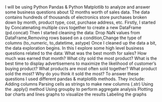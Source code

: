 I will be using Python Pandas & Python Matplotlib to analyze and answer some business questions about 12 months worth of sales data. The data contains hundreds of thousands of electronics store purchases broken down by month, product type, cost, purchase address, etc. Firstly, I started by Concatenating multiple csvs together to create a new DataFrame (pd.concat) Then I started cleaning the data: Drop NaN values from DataFrame,Removing rows based on a condition,Change the type of columns (to_numeric, to_datetime, astype) Once I cleaned up the data a bit, the data exploration begins. In this I explore some high level business questions related to the data: What was the best month for sales? How much was earned that month? What city sold the most product? What is the best time to display advertisemens to maximize the likelihood of customer’s buying product? What products are most often sold together? What product sold the most? Why do you think it sold the most? To answer these questions I used different pandas & matplotlib methods. They include: Adding columns Parsing cells as strings to make new columns (.str) Using the .apply() method Using groupby to perform aggregate analysis Plotting bar charts and lines graphs to visualize the results Labeling the graphs
